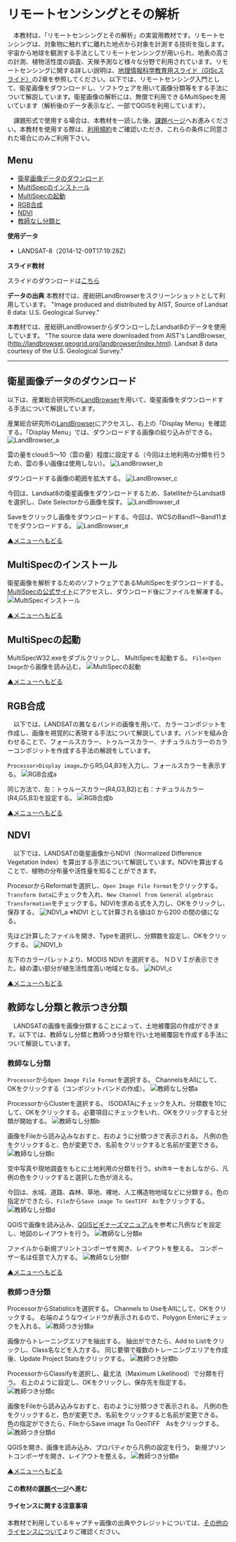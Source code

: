 # リモートセンシングとその解析
　本教材は、「リモートセンシングとその解析」の実習用教材です。リモートセンシングは、対象物に触れずに離れた地点から対象を計測する技術を指します。宇宙から地球を観測する手法としてリモートセンシングが用いられ、地表の高さの計測、植物活性度の調査、天候予測など様々な分野で利用されています。リモートセンシングに関する詳しい説明は、[地理情報科学教育用スライド（GIScスライド）]の2章を参照してください。以下では、リモートセンシング入門として、衛星画像をダウンロードし、ソフトウェアを用いて画像分類等をする手法について解説しています。衛星画像の解析には、無償で利用できるMultiSpecを用いています（解析後のデータ表示など、一部でQGISを利用しています）。

　課題形式で使用する場合は、本教材を一読した後、[課題ページ]へお進みください。本教材を使用する際は、[利用規約]をご確認いただき、これらの条件に同意された場合にのみご利用下さい。


[地理情報科学教育用スライド（GIScスライド）]:http://curricula.csis.u-tokyo.ac.jp/slide/2.html
[利用規約]:../../../master/利用規約.md

**Menu**
------
- [衛星画像データのダウンロード](#衛星画像データのダウンロード)
- [MultiSpecのインストール](#MultiSpecのインストール)
- [MultiSpecの起動](#MultiSpecの起動)
- [RGB合成](#RGB合成)
- [NDVI](#NDVI)
- [教師なし分類と](#教師なし分類と教師つき分類)


**使用データ**

- LANDSAT-8（2014-12-09T17:19:28Z）

**スライド教材**

スライドのダウンロードは[こちら](../../../../raw/master/GISオープン教材/06_リモートセンシングとその解析/リモートセンシングとその解析.pptx)

**データの出典**
本教材では、産総研LandBrowserをスクリーンショットとして利用しています。
"Image produced and distributed by AIST,  Source of Landsat 8 data: U.S. Geological Survey."

本教材では、産総研LandBrowserからダウンローしたLandsat8のデータを使用しています。
"The source data were downloaded from AIST's LandBrowser,
 (http://landbrowser.geogrid.org/landbrowser/index.html). Landsat 8 data courtesy of the U.S. Geological Survey."

----------

## <a name="衛星画像データのダウンロード"></a>衛星画像データのダウンロード
以下は、産業総合研究所の[LandBrowser]を用いて、衛星画像をダウンロードする手法について解説しています。

産業総合研究所の[LandBrowser]にアクセスし、右上の「Display Menu」を確認する。「Display Menu」では、ダウンロードする画像の絞り込みができる。
![LandBrowser_a](pic/6pic_1.png)

雲の量をcloud:5～10（雲の量）程度に設定する（今回は土地利用の分類を行うため、雲の多い画像は使用しない）。
![LandBrowser_b](pic/6pic_2.png)

ダウンロードする画像の範囲を拡大する。
![LandBrowser_c](pic/6pic_3.png)

今回は、Landsat8の衛星画像をダウンロードするため、SatelliteからLandsat8を選択し、Date Selectorから画像を探す。
![LandBrowser_d](pic/6pic_4.png)

Saveをクリックし画像をダウンロードする。今回は、WCSのBand1～Band11までをダウンロードする。
![LandBrowser_e](pic/6pic_5.png)

[▲メニューへもどる]

## <a name="MultiSpecのインストール"></a>MultiSpecのインストール
衛星画像を解析するためのソフトウェアであるMultiSpecをダウンロードする。[MultiSpecの公式サイト]にアクセスし、ダウンロード後にファイルを解凍する。
![MultiSpecインストール](pic/6pic_6.png)

[▲メニューへもどる]

## <a name="MultiSpecの起動"></a>MultiSpecの起動
MultiSpecW32.exeをダブルクリックし、 MultiSpecを起動する。
`File>Open Image`から画像を読み込む。
![MultiSpecの起動](pic/6pic_7.png)

[▲メニューへもどる]

## <a name="RGB合成"></a>RGB合成
　以下では、LANDSATの異なるバンドの画像を用いて、カラーコンポジットを作成し、画像を視覚的に表現する手法について解説しています。バンドを組み合わせることで、フォールスカラー、トゥルースカラー、ナチュラルカラーのカラーコンポジットを作成する手法の解説をしています。

`Processor>Display image…`からR5,G4,B3を入力し、フォールスカラーを表示する。
![RGB合成a](pic/6pic_8.png)

同じ方法で、左：トゥルースカラー(R4,G3,B2)と右：ナチュラルカラー(R4,G5,B3)を設定する。
![RGB合成b](pic/6pic_9.png)


[▲メニューへもどる]

## <a name="NDVI"></a>NDVI
　以下では、LANDSATの衛星画像からNDVI（Normalized Difference Vegetation Index）を算出する手法について解説しています。NDVIを算出することで、植物の分布量や活性量を知ることができます。


ProcesorからReformatを選択し、`Open Image File Format`をクリックする。`Transform Data`にチェックを入れ、`New Channel from General algebraic Transformation`をチェックする。NDVIを求める式を入力し、OKをクリックし、保存する。
![NDVI_a](pic/6pic_10.png)
※NDVI として計算される値は0 から200 の間の値になる。

先ほど計算したファイルを開き、Typeを選択し、分類数を設定し、OKをクリックする。
![NDVI_b](pic/6pic_11.png)

左下のカラーパレットより、MODIS NDVI を選択する。
ＮＤＶＩが表示できた。緑の濃い部分が植生活性度高い地域となる。
![NDVI_c](pic/6pic_12.png)


[▲メニューへもどる]

## <a name="教師なし分類と教示つき分類"></a>教師なし分類と教示つき分類
　LANDSATの画像を画像分類することによって、土地被覆図の作成ができます。以下では、教師なし分類と教師つき分類を行い土地被覆図を作成する手法について解説しています。

### 教師なし分類
`Processor`から`Open Image File Format`を選択する。
ChannelsをAllにして、OKをクリックする（コンポジットバンドの作成）。
![教師なし分類a](pic/6pic_13.png)

ProcessorからClusterを選択する。
ISODATAにチェックを入れ、分類数を10にして、OKをクリックする。必要項目にチェックをいれ、OKをクリックすると分類が開始する。
![教師なし分類b](pic/6pic_14.png)

画像をFileから読み込みなおすと、右のように分類つきで表示される。
凡例の色をクリックすると、色が変更でき、名前をクリックすると名前が変更できる。
![教師なし分類c](pic/6pic_15.png)

空中写真や現地調査をもとに土地利用の分類を行う。shiftキーをおしながら、凡例の色をクリックすると選択した色が消える。

今回は、水域、道路、森林、草地、裸地、人工構造物地域などに分類する。色の指定ができたら、`File`から`Save image To GeoTIFF　As`をクリックする。
![教師なし分類d](pic/6pic_16.png)

QGISで画像を読み込み、[QGISビギナーズマニュアル]を参考に凡例などを設定し、地図のレイアウトを行う。
![教師なし分類e](pic/6pic_17.png)

ファイルから新規プリントコンポーザを開き、レイアウトを整える。
コンポーザー名は任意で入力する。
![教師なし分類f](pic/6pic_18.png)

[▲メニューへもどる]

### 教師つき分類
ProcessorからStatisticsを選択する。
Channels to UseをAllにして、OKをクリックする。
右端のようなウインドウが表示されるので、Polygon Enterにチェックを入れる。
![教師つき分類a](pic/6pic_19.png)

画像からトレーニングエリアを抽出する。
抽出ができたら、Add to Listをクリックし、Class名などを入力する。
同じ要領で複数のトレーニングエリアを作成後、Update Project Statsをクリックする。
![教師つき分類b](pic/6pic_20.png)

ProcessorからClassifyを選択し、最尤法（Maximum Likelihood）で分類を行う。
右上のように設定し、OKをクリックし、保存先を指定する。
![教師つき分類c](pic/6pic_21.png)

画像をFileから読み込みなおすと、右のように分類つきで表示される。
凡例の色をクリックすると、色が変更でき、名前をクリックすると名前が変更できる。
色の指定ができたら、FileからSave image To GeoTIFF　Asをクリックする。
![教師つき分類d](pic/6pic_22.png)

QGISを開き、画像を読み込み、プロパティから凡例の設定を行う。
新規プリントコンポーザを開き、レイアウトを整える。
![教師つき分類e](pic/6pic_23.png)

[▲メニューへもどる]

#### この教材の[課題ページ]へ進む

#### ライセンスに関する注意事項
本教材で利用しているキャプチャ画像の出典やクレジットについては、[その他のライセンスについて]よりご確認ください。

[▲メニューへもどる]:リモートセンシングとその解析.md#menu
[その他のライセンスについて]:../その他のライセンスについて.md
[MultiSpecの公式サイト]:<https://engineering.purdue.edu/~biehl/MultiSpec/>
[LandBrowser]:<http://landbrowser.geogrid.org/landbrowser/>
[QGISビギナーズマニュアル]:../QGISビギナーズマニュアル/QGISビギナーズマニュアル.md
[課題ページ]:../課題/課題ページ/リモートセンシングとその解析.md
